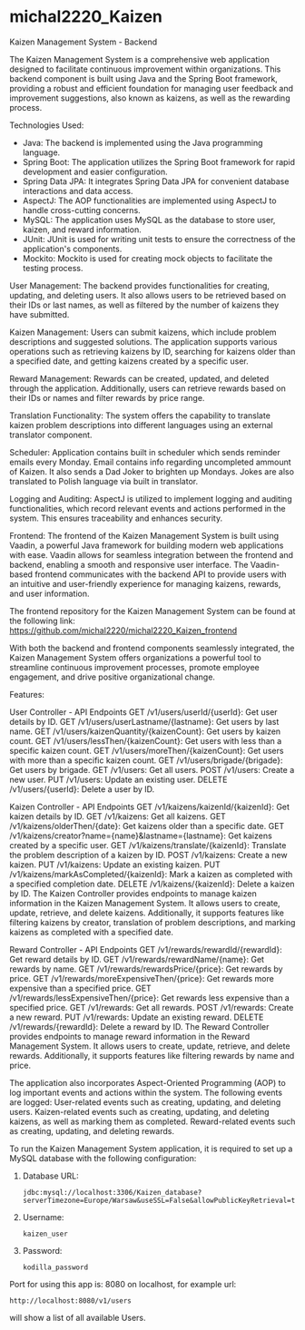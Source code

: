 # michal2220_Kaizen

Kaizen Management System - Backend

The Kaizen Management System is a comprehensive web application designed to facilitate continuous improvement within organizations. This backend component is built using Java and the Spring Boot framework, providing a robust and efficient foundation for managing user feedback and improvement suggestions, also known as kaizens, as well as the rewarding process.



Technologies Used:
- Java: The backend is implemented using the Java programming language.
- Spring Boot: The application utilizes the Spring Boot framework for rapid development and easier configuration.
- Spring Data JPA: It integrates Spring Data JPA for convenient database interactions and data access.
- AspectJ: The AOP functionalities are implemented using AspectJ to handle cross-cutting concerns.
- MySQL: The application uses MySQL as the database to store user, kaizen, and reward information.
- JUnit: JUnit is used for writing unit tests to ensure the correctness of the application's components.
- Mockito: Mockito is used for creating mock objects to facilitate the testing process.


User Management: The backend provides functionalities for creating, updating, and deleting users. It also allows users to be retrieved based on their IDs or last names, as well as filtered by the number of kaizens they have submitted.

Kaizen Management: Users can submit kaizens, which include problem descriptions and suggested solutions. The application supports various operations such as retrieving kaizens by ID, searching for kaizens older than a specified date, and getting kaizens created by a specific user.

Reward Management: Rewards can be created, updated, and deleted through the application. Additionally, users can retrieve rewards based on their IDs or names and filter rewards by price range.

Translation Functionality: The system offers the capability to translate kaizen problem descriptions into different languages using an external translator component.

Scheduler: Application contains built in scheduler which sends reminder emails every Monday. Email contains info regarding uncompleted ammount of Kaizen. It also sends a Dad Joker to brighten up Mondays. Jokes are also translated to Polish language via built in translator.

Logging and Auditing: AspectJ is utilized to implement logging and auditing functionalities, which record relevant events and actions performed in the system. This ensures traceability and enhances security.

Frontend:
The frontend of the Kaizen Management System is built using Vaadin, a powerful Java framework for building modern web applications with ease. Vaadin allows for seamless integration between the frontend and backend, enabling a smooth and responsive user interface. The Vaadin-based frontend communicates with the backend API to provide users with an intuitive and user-friendly experience for managing kaizens, rewards, and user information.

The frontend repository for the Kaizen Management System can be found at the following link:
https://github.com/michal2220/michal2220_Kaizen_frontend

With both the backend and frontend components seamlessly integrated, the Kaizen Management System offers organizations a powerful tool to streamline continuous improvement processes, promote employee engagement, and drive positive organizational change.






Features:

User Controller - API Endpoints
GET /v1/users/userId/{userId}: Get user details by ID.
GET /v1/users/userLastname/{lastname}: Get users by last name.
GET /v1/users/kaizenQuantity/{kaizenCount}: Get users by kaizen count.
GET /v1/users/lessThen/{kaizenCount}: Get users with less than a specific kaizen count.
GET /v1/users/moreThen/{kaizenCount}: Get users with more than a specific kaizen count.
GET /v1/users/brigade/{brigade}: Get users by brigade.
GET /v1/users: Get all users.
POST /v1/users: Create a new user.
PUT /v1/users: Update an existing user.
DELETE /v1/users/{userId}: Delete a user by ID.

Kaizen Controller - API Endpoints
GET /v1/kaizens/kaizenId/{kaizenId}: Get kaizen details by ID.
GET /v1/kaizens: Get all kaizens.
GET /v1/kaizens/olderThen/{date}: Get kaizens older than a specific date.
GET /v1/kaizens/creator?name={name}&lastname={lastname}: Get kaizens created by a specific user.
GET /v1/kaizens/translate/{kaizenId}: Translate the problem description of a kaizen by ID.
POST /v1/kaizens: Create a new kaizen.
PUT /v1/kaizens: Update an existing kaizen.
PUT /v1/kaizens/markAsCompleted/{kaizenId}: Mark a kaizen as completed with a specified completion date.
DELETE /v1/kaizens/{kaizenId}: Delete a kaizen by ID.
The Kaizen Controller provides endpoints to manage kaizen information in the Kaizen Management System. It allows users to create, update, retrieve, and delete kaizens. Additionally, it supports features like filtering kaizens by creator, translation of problem descriptions, and marking kaizens as completed with a specified date.

Reward Controller - API Endpoints
GET /v1/rewards/rewardId/{rewardId}: Get reward details by ID.
GET /v1/rewards/rewardName/{name}: Get rewards by name.
GET /v1/rewards/rewardsPrice/{price}: Get rewards by price.
GET /v1/rewards/moreExpensiveThen/{price}: Get rewards more expensive than a specified price.
GET /v1/rewards/lessExpensiveThen/{price}: Get rewards less expensive than a specified price.
GET /v1/rewards: Get all rewards.
POST /v1/rewards: Create a new reward.
PUT /v1/rewards: Update an existing reward.
DELETE /v1/rewards/{rewardId}: Delete a reward by ID.
The Reward Controller provides endpoints to manage reward information in the Reward Management System. It allows users to create, update, retrieve, and delete rewards. Additionally, it supports features like filtering rewards by name and price.


The application also incorporates Aspect-Oriented Programming (AOP) to log important events and actions within the system. The following events are logged:
User-related events such as creating, updating, and deleting users.
Kaizen-related events such as creating, updating, and deleting kaizens, as well as marking them as completed.
Reward-related events such as creating, updating, and deleting rewards.



To run the Kaizen Management System application, it is required to set up a MySQL database with the following configuration:

1. Database URL:
   ```
   jdbc:mysql://localhost:3306/Kaizen_database?serverTimezone=Europe/Warsaw&useSSL=False&allowPublicKeyRetrieval=true
   ```

2. Username:
   ```
   kaizen_user
   ```

3. Password:
   ```
   kodilla_password
   ```
Port for using this app is: 8080 on localhost, for example url:

   ```
   http://localhost:8080/v1/users
   ```
will show a list of all available Users.